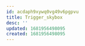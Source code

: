 ```yaml
---
id: acdaph9xywq0vg49v6pgpvu
title: Trigger_skybox
desc: ''
updated: 1681956498095
created: 1681956498095
---
```

